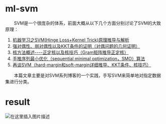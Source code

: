 # ml-svm
&emsp;&emsp;SVM是一个很庞杂的体系，前面大概从以下几个方面分别讨论了SVM的大致原理：

 1. [机器学习之SVM(Hinge Loss+Kernel Trick)原理推导与解析](https://blog.csdn.net/Cyril_KI/article/details/107095672)
 2. [强对偶性、弱对偶性以及KKT条件的证明（对偶问题的几何证明）](https://blog.csdn.net/Cyril_KI/article/details/107741019)
 3. [核方法概述----正定核以及核技巧（Gram矩阵推导正定核）](https://blog.csdn.net/Cyril_KI/article/details/107749747)
 4. [手推序列最小优化（sequential minimal optimization，SMO）算法](https://blog.csdn.net/Cyril_KI/article/details/107779454)
 5. [再谈SVM（hard-margin和soft-margin详细推导、KKT条件、核技巧）](https://blog.csdn.net/Cyril_KI/article/details/107601621)

&emsp;&emsp;本篇文章主要是对SVM系列博客的一个实践，手写SVM来简单地对指定数据集进行分类。

# result
![在这里插入图片描述](https://img-blog.csdnimg.cn/2020081022320538.png#pic_center)
